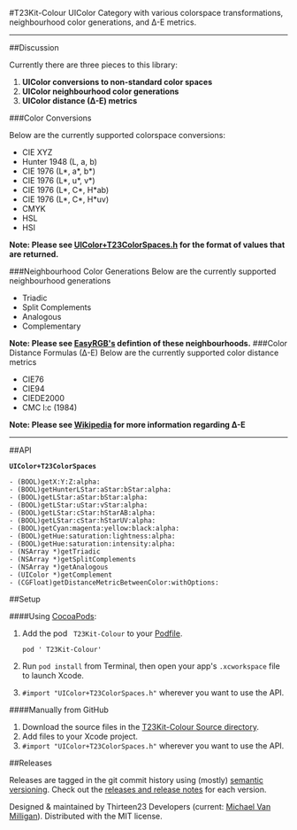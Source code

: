 #T23Kit-Colour
UIColor Category with various colorspace transformations, neighbourhood color generations, and ∆-E metrics.
_______________
##Discussion

Currently there are three pieces to this library:

1. **UIColor conversions to non-standard color spaces**
2. **UIColor neighbourhood color generations**
3. **UIColor distance (∆-E) metrics**

###Color Conversions

Below are the currently supported colorspace conversions:
*   CIE XYZ
*   Hunter 1948 (L, a, b)
*   CIE 1976 (L\*, a\*, b\*)
*   CIE 1976 (L\*, u\*, v\*) 
*   CIE 1976 (L\*, C\*, H\*ab)
*   CIE 1976 (L\*, C\*, H\*uv)
*   CMYK
*   HSL
*   HSI

**Note: Please see [UIColor+T23ColorSpaces.h](https://github.com/thirteen23/T23Kit-Colour/blob/master/T23Kit-Colour/UIColor%2BT23ColorSpaces.h) for the format of values that are returned.**

###Neighbourhood Color Generations
Below are the currently supported neighbourhood generations
*   Triadic
*   Split Complements
*   Analogous
*   Complementary

**Note: Please see [EasyRGB's](http://www.easyrgb.com/index.php?X=WEEL) defintion of these neighbourhoods.**
###Color Distance Formulas (∆-E)
Below are the currently supported color distance metrics
*   CIE76
*   CIE94
*   CIEDE2000
*   CMC l:c (1984)

**Note: Please see [Wikipedia](http://en.wikipedia.org/wiki/Color_difference) for more information regarding ∆-E**
_______________

##API

**`UIColor+T23ColorSpaces`**

    - (BOOL)getX:Y:Z:alpha:
    - (BOOL)getHunterLStar:aStar:bStar:alpha:
    - (BOOL)getLStar:aStar:bStar:alpha:
    - (BOOL)getLStar:uStar:vStar:alpha:
    - (BOOL)getLStar:cStar:hStarAB:alpha:
    - (BOOL)getLStar:cStar:hStarUV:alpha:
    - (BOOL)getCyan:magenta:yellow:black:alpha:
    - (BOOL)getHue:saturation:lightness:alpha:
    - (BOOL)getHue:saturation:intensity:alpha:
    - (NSArray *)getTriadic
    - (NSArray *)getSplitComplements
    - (NSArray *)getAnalogous
    - (UIColor *)getComplement
    - (CGFloat)getDistanceMetricBetweenColor:withOptions:

##Setup

####Using [CocoaPods](http://cocoapods.org):

1.	Add the pod ` T23Kit-Colour` to your [Podfile](http://guides.cocoapods.org/using/the-podfile.html).

    	pod ' T23Kit-Colour'

2.	Run `pod install` from Terminal, then open your app's `.xcworkspace` file to launch Xcode.
3.	`#import "UIColor+T23ColorSpaces.h"` wherever you want to use the API.

####Manually from GitHub

1.	Download the source files in the [T23Kit-Colour Source directory](https://github.com/thirteen23/T23Kit-Colour/tree/master/T23Kit-Colour).
2.	Add files to your Xcode project.
3.	`#import "UIColor+T23ColorSpaces.h"` wherever you want to use the API.

##Releases

Releases are tagged in the git commit history using (mostly) [semantic versioning](http://semver.org). Check out the [releases and release notes](https://github.com/smileyborg/UIView-AutoLayout/releases) for each version.


Designed & maintained by Thirteen23 Developers (current: [Michael Van Milligan](mailto:michael.vanmilligan@thirteen23.com)). Distributed with the MIT license.
